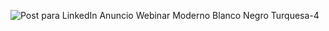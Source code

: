 ![Post para LinkedIn Anuncio Webinar Moderno Blanco Negro Turquesa-4](https://github.com/silviavanessasv/Product-Management/assets/148786936/e85a4629-c91b-492d-a4de-a4a07a896aa3)
